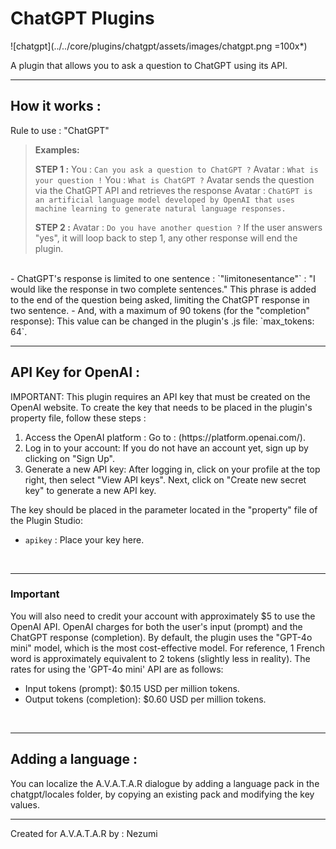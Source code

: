 # ChatGPT Plugins

![chatgpt](../../core/plugins/chatgpt/assets/images/chatgpt.png =100x*)


A plugin that allows you to ask a question to ChatGPT using its API.


--- 

## How it works :

Rule to use : "ChatGPT"

>**Examples:**
>
> **STEP 1 :**
> You : `Can you ask a question to ChatGPT ?`
> Avatar : `What is your question !`
> You : `What is ChatGPT ?`
> Avatar sends the question via the ChatGPT API and retrieves the response
> Avatar : `ChatGPT is an artificial language model developed by OpenAI that uses machine learning to generate natural language responses.`
>
> **STEP 2 :**
> Avatar : `Do you have another question ?`
> If the user answers "yes", it will loop back to step 1, any other response will end the plugin.


<br>
- ChatGPT's response is limited to one sentence : 
`"limitonesentance"` : "I would like the response in two complete sentences." 
This phrase is added to the end of the question being asked, limiting the ChatGPT response in two sentence.
- And, with a maximum of 90 tokens (for the "completion" response): 
This value can be changed in the plugin's .js file: `max_tokens: 64`.
<br>

---

## API Key for OpenAI :

IMPORTANT: This plugin requires an API key that must be created on the OpenAI website.
To create the key that needs to be placed in the plugin's property file, follow these steps :
<ol>
<li> Access the OpenAI platform : Go to : (https://platform.openai.com/).</li>
<li> Log in to your account: If you do not have an account yet, sign up by clicking on "Sign Up".</li>
<li> Generate a new API key: After logging in, click on your profile at the top right, then select "View API keys". Next, click on "Create new secret key" to generate a new API key.</li>
</ol>

The key should be placed in the parameter located in the "property" file of the Plugin Studio:
* `apikey` : Place your key here. 
<br>

---

### Important

You will also need to credit your account with approximately $5 to use the OpenAI API. OpenAI charges for both the user's input (prompt) and the ChatGPT response (completion). 
By default, the plugin uses the "GPT-4o mini" model, which is the most cost-effective model. For reference, 1 French word is approximately equivalent to 2 tokens (slightly less in reality). The rates for using the 'GPT-4o mini' API are as follows:

- Input tokens (prompt): $0.15 USD per million tokens.
- Output tokens (completion): $0.60 USD per million tokens. 
<br>


---

## Adding a language :

You can localize the A.V.A.T.A.R dialogue by adding a language pack in the chatgpt/locales folder, by copying an existing pack and modifying the key values.
<br>

---

Created for A.V.A.T.A.R by : Nezumi

<br><br><br><br>